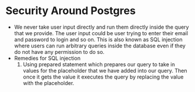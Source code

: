 # Security Around Postgres 
- We never take user input directly and run them directly inside the query that we provide. The user input could be user trying to enter their email and password to login and so on. This is also known as SQL injection where users can run arbitrary queries inside the database even if they do not have any permission to do so.
- Remedies for SQL injection
	1. Using prepared statement which prepares our query to take in values for the placeholder that we have added into our query. Then once it gets the value it executes the query by replacing the value with the placeholder.